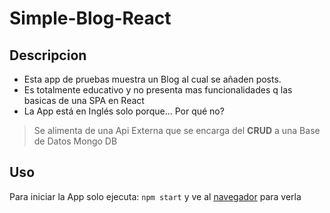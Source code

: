 # Simple-Blog-React

## Descripcion
- Esta app de pruebas muestra un Blog al cual se añaden posts.    
- Es totalmente educativo y no presenta mas funcionalidades q las basicas de una SPA en React
- La App está en Inglés solo porque... Por qué no?
> Se alimenta de una Api Externa que se encarga del **CRUD** a una Base de Datos Mongo DB

## Uso 
Para iniciar la App solo ejecuta:
`npm start` y ve al [navegador](http://localhost:3000) para verla
